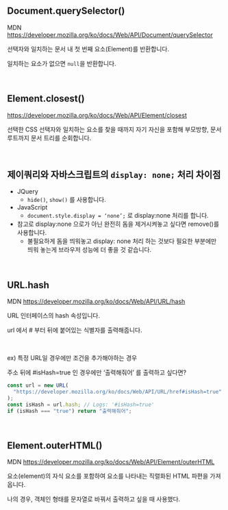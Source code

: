 <br>

## Document.querySelector()

MDN https://developer.mozilla.org/ko/docs/Web/API/Document/querySelector

선택자와 일치하는 문서 내 첫 번째 요소(Element)를 반환합니다.

일치하는 요소가 없으면 `null`을 반환합니다.

<br>

## Element.closest()

https://developer.mozilla.org/ko/docs/Web/API/Element/closest

선택한 CSS 선택자와 일치하는 요소를 찾을 때까지 자기 자신을 포함해 부모방향, 문서 루트까지 문서 트리를 순회합니다.

<br>

## 제이쿼리와 자바스크립트의 `display: none;` 처리 차이점

- JQuery
  - `hide()`, `show()` 를 사용합니다.
- JavaScript
  - `document.style.display = ‘none’;` 로 display:none 처리를 합니다.
- 참고로 display:none 으로가 아닌 완전히 돔을 제거시켜놓고 싶다면 remove()를 사용합니다.
  - 불필요하게 돔을 띄워놓고 display: none 처리 하는 것보다 필요한 부분에만 띄워 놓는게 브라우저 성능에 더 좋을 것 같습니다.

<br>

## **URL.hash**

MDN https://developer.mozilla.org/ko/docs/Web/API/URL/hash

URL 인터페이스의 hash 속성입니다.

url 에서 # 부터 뒤에 붙어있는 식별자를 출력해줍니다.

<br>

ex) 특정 URL일 경우에만 조건을 추가해야하는 경우

주소 뒤에 #isHash=true 인 경우에만 ‘출력해줘어’ 를 출력하고 싶다면?

```jsx
const url = new URL(
  "https://developer.mozilla.org/ko/docs/Web/API/URL/href#isHash=true"
);
const isHash = url.hash; // Logs: '#isHash=true'
if (isHash === "true") return "출력해줘어";
```

<br>

## Element.outerHTML()

MDN https://developer.mozilla.org/ko/docs/Web/API/Element/outerHTML

요소(element)의 자식 요소를 포함하여 요소를 나타내는 직렬화된 HTML 파편을 가져옵니다.

나의 경우, 객체인 형태를 문자열로 바꿔서 출력하고 싶을 때 사용했다.
